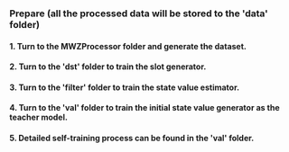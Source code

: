 [//]: # (## This is the official code for SVAG, a state value generation based framework for low-resource DST)


### Prepare (all the processed data will be stored to the 'data' folder)
#### 1. Turn to the MWZProcessor folder and generate the dataset.

#### 2. Turn to the 'dst' folder to train the slot generator.

#### 3. Turn to the 'filter' folder to train the state value estimator.

#### 4. Turn to the 'val' folder to train the initial state value generator as the teacher model.

#### 5. Detailed self-training process can be found in the 'val' folder.